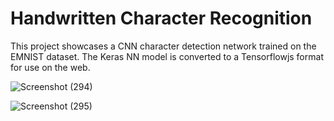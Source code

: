# Handwritten Character Recognition
This project showcases a CNN character detection network trained on the EMNIST dataset. The Keras NN model is converted to a Tensorflowjs format for use on the web.

![Screenshot (294)](https://github.com/AnushkaSingh1/hm_dashboard/assets/89355345/f68c6a26-17c1-4d7e-808a-504479ce0b1a)

![Screenshot (295)](https://github.com/AnushkaSingh1/hm_dashboard/assets/89355345/98027aca-7084-44f3-a985-731c2a5a027c)
